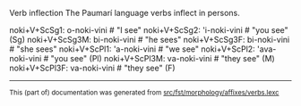 Verb inflection
The Paumarí language verbs inflect in persons.

noki+V+ScSg1: o-noki-vini  #  "I see"
noki+V+ScSg2: 'i-noki-vini  #   "you see" (Sg)
noki+V+ScSg3M: bi-noki-vini  #   "he sees"
noki+V+ScSg3F: bi-noki-vini  #   "she sees"
noki+V+ScPl1: 'a-noki-vini  #   "we see"
noki+V+ScPl2: 'ava-noki-vini  #   "you see" (Pl)
noki+V+ScPl3M: va-noki-vini  #  "they see" (M)
noki+V+ScPl3F: va-noki-vini  #   "they see" (F)

* * *

<small>This (part of) documentation was generated from [src/fst/morphology/affixes/verbs.lexc](https://github.com/giellalt/lang-pad/blob/main/src/fst/morphology/affixes/verbs.lexc)</small>
